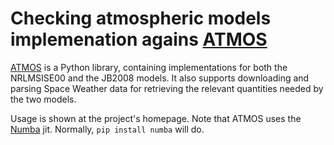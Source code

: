 # Checking atmospheric models implemenation agains [ATMOS](https://github.com/lcx366/ATMOS)

[ATMOS](https://github.com/lcx366/ATMOS) is a Python library, containing 
implementations for both the NRLMSISE00 and the JB2008 models. It also 
supports downloading and parsing Space Weather data for retrieving the 
relevant quantities needed by the two models.

Usage is shown at the project's homepage. Note that ATMOS uses the 
[Numba](https://numba.readthedocs.io/en/stable/index.html) jit. Normally, 
`pip install numba` will do.
